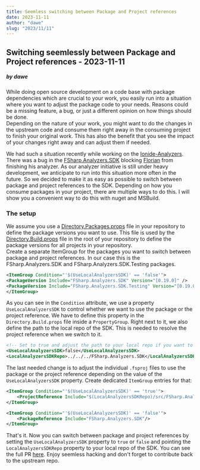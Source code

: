 ```yaml
---
title: Seemless switching between Package and Project references
date: 2023-11-11
author: "dawe"
slug: "2023/11/11"
---
```


## Switching seemlessly between Package and Project references - 2023-11-11

##### by dawe

While doing open source development on a code base with package dependencies which are crucial to your work, you easily run into a situation where you want to adjust the package code to your needs. Reasons could be a missing feature, a bug, or just a different opinion on how things should be done.  
Depending on the nature of your work, you might want to do the changes in the upstream code and consume them right away in the consuming project to finish your original work. This has also the benefit that you see the impact of your changes right away and can adjust them if needed.

We had such a situation recently while working on the [Ionide-Analyzers](https://github.com/ionide/ionide-analyzers). There was a bug in the [FSharp.Analyzers.SDK](https://github.com/ionide/FSharp.Analyzers.SDK) blocking [Florian](https://github.com/nojaf) from finishing his analyzer.
As our analyzer initiative is still under heavy development, we anticipate to run into this situation more often in the future. So we decided to make it as easy as possible to switch between package and project references to the SDK. Depending on how you consume packages in your project, there are multiple ways to do this. I will show you a convenient way to do this with nuget and MSBuild.

### The setup

We assume you use a [Directory.Packages.props](https://learn.microsoft.com/en-us/nuget/consume-packages/Central-Package-Management) file in your repository to define the package versions you want to use. This file is used by the [Directory.Build.props](https://learn.microsoft.com/en-us/visualstudio/msbuild/customize-by-directory?view=vs-2022) file in the root of your repository to define the package versions for all projects in your repository.  
Create a separate ItemGroup for the packages you want to switch between package and project references. In our case this is the FSharp.Analyzers.SDK and FSharp.Analyzers.SDK.Testing packages.

```xml
<ItemGroup Condition="'$(UseLocalAnalyzersSDK)' == 'false'">
<PackageVersion Include="FSharp.Analyzers.SDK" Version="[0.19.0]" />
<PackageVersion Include="FSharp.Analyzers.SDK.Testing" Version="[0.19.0]" />    
</ItemGroup>
```

As you can see in the `Condition` attribute, we use a property `UseLocalAnalyzersSDK` to control whether we want to use the package or the project reference. We have to define this property in the `Directory.Build.props` file inside a `PropertyGroup`. Right next to it, we also define the path to the local repo of the SDK. This is needed to resolve the project reference when we switch to it.

```xml
<!-- Set to true and adjust the path to your local repo if you want to use that instead of the nuget packages -->
<UseLocalAnalyzersSDK>false</UseLocalAnalyzersSDK>
<LocalAnalyzersSDKRepo>../../../FSharp.Analyzers.SDK</LocalAnalyzersSDKRepo>
```

The last needed change is to adjust the individual `.fsproj` files to use the package or the project reference depending on the value of the `UseLocalAnalyzersSDK` property. Create dedicated `ItemGroup` entries for that:

```xml
<ItemGroup Condition="'$(UseLocalAnalyzersSDK)' == 'true'">
    <ProjectReference Include="$(LocalAnalyzersSDKRepo)/src/FSharp.Analyzers.SDK/FSharp.Analyzers.SDK.fsproj" />
</ItemGroup>

<ItemGroup Condition="'$(UseLocalAnalyzersSDK)' == 'false'">
    <PackageReference Include="FSharp.Analyzers.SDK"/>
</ItemGroup>
```

That's it. Now you can switch between package and project references by setting the `UseLocalAnalyzersSDK` property to `true` or `false` and pointing the `LocalAnalyzersSDKRepo` property to your local repo of the SDK. You can see the full PR [here](https://github.com/ionide/ionide-analyzers/pull/18). Enjoy seemless hacking and don't forget to contribute back to the upstream repo.
